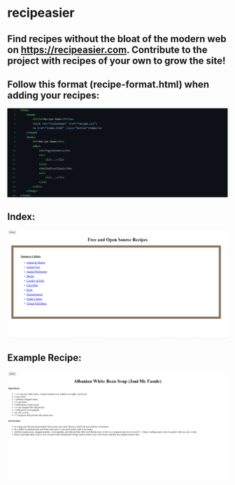 # recipeasier
## Find recipes without the bloat of the modern web on https://recipeasier.com. Contribute to the project with recipes of your own to grow the site!

## Follow this format (recipe-format.html) when adding your recipes:
![Fasule](screenshots/Screenshot_162.png)


## Index:
![Index](screenshots/Screenshot_153.png)
## Example Recipe:
![Fasule](screenshots/Screenshot_154.png)
